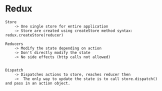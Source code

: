 # Redux
    Store 
        -> One single store for entire application
        -> Store are created using createStore method syntax:  redux.createStore(reducer)
    
    Reducers
        -> Modify the state depending on action
        -> Don't directly modify the state
        -> No side effects (http calls not allowed)

    
    Dispatch
        -> Dispatches actions to store, reaches reducer then 
        ->  The only way to update the state is to call store.dispatch() and pass in an action object.
